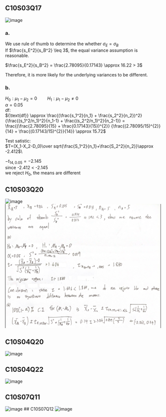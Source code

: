 ## C10S03Q17
![image](https://github.com/user-attachments/assets/4e9b3cb4-24da-4b2c-b70f-97f9da9f2232)
### a.
We use rule of thumb to determine the whether $\sigma_E=\sigma_B$\
If $\frac{s_E^2}{s_B^2} \leq 3$, the equal variance assumption is reasonable.

$\frac{s_E^2}{s_B^2} =  \frac{2.78095}{0.17143} \approx 16.22 > 3$

Therefore, it is more likely for the underlying variances to be different.
### b.
$H_0: \mu_1 - \mu_2 = 0 \quad \quad H_1: \mu_1 - \mu_2 \neq 0$\
$\alpha=0.05$\
df:\
${\text{df}} \approx \frac{(\frac{s_1^2}{n_1} + \frac{s_2^2}{n_2})^2} {\frac{(s_1^2/n_1)^2}{n_1-1} + \frac{(s_2^2/n_1)^2}{n_2-1}} 
= \frac{(\frac{2.78095}{15} + \frac{0.17143}{15})^{2}} {\frac{(2.78095/15)^{2}}{14} + \frac{(0.17143/15)^{2}}{14}} \approx 15.72$

Test satistic:\
$T=(X_1-X_2-D_0)\over sqrt{\frac{S_1^2}{n_1}+\frac{S_2^2}{n_2}}\approx -2.412$\

$-t_{14, 0.05} = -2.145$  
since -2.412 < -2.145  
we reject $H_0$, the means are different
## C10S03Q20
![image](https://github.com/user-attachments/assets/b697ed2a-fb28-4712-9d0a-dbdc5f237eed)
![image](Q2.PNG)
## C10S04Q20
![image](https://github.com/user-attachments/assets/041f2bc6-6afb-4502-9944-b9888a161d5d)
## C10S04Q22
![image](https://github.com/user-attachments/assets/a2b3017b-64c4-42bf-a59e-15529904bf43)
## C10S07Q11
<img width="400" alt="image" src="https://github.com/user-attachments/assets/3714e061-67b1-4cca-ac56-c681e44c36fd" /> 
## C10S07Q12
<img width="400" alt="image" src="https://github.com/user-attachments/assets/bba5be4e-c691-40e7-996e-1efcc86b3ab0" /> 
